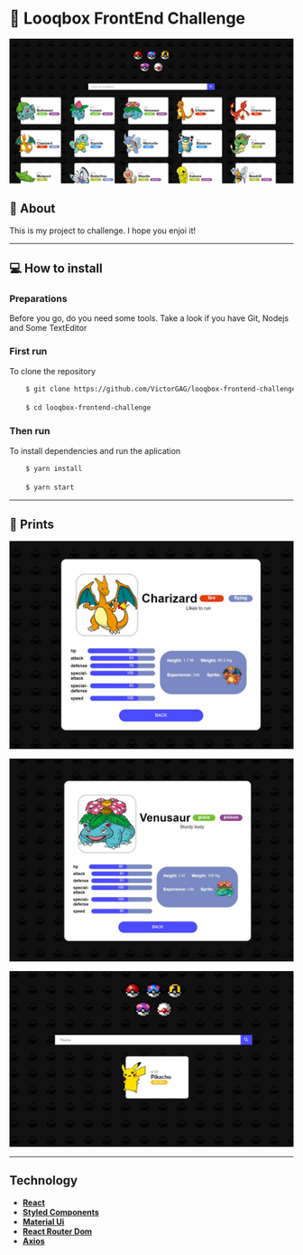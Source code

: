 # 🚀 Looqbox FrontEnd Challenge

<p align="center">
    <img src="https://github.com/VictorGAG/looqbox-frontend-challenge/blob/master/Screenshot_1.jpg">
</p>

## 🦸 About

This is my project to challenge. I hope you enjoi it!

---
## 💻 How to install
### Preparations

Before you go, do you need some tools. Take a look if you have Git, Nodejs and Some TextEditor 

### First run

To clone the repository
```bash
    $ git clone https://github.com/VictorGAG/looqbox-frontend-challenge.git

    $ cd looqbox-frontend-challenge
```
### Then run

To install dependencies and run the aplication

```bash
    $ yarn install

    $ yarn start
```
---

## 🎨 Prints

<p align="center">
    <img src="https://github.com/VictorGAG/looqbox-frontend-challenge/blob/master/Screenshot_2.jpg">
</p>

<p align="center">
    <img src="https://github.com/VictorGAG/looqbox-frontend-challenge/blob/master/Screenshot_3.jpg">
</p>

<p align="center">
    <img src="https://github.com/VictorGAG/looqbox-frontend-challenge/blob/master/Screenshot_4.jpg">
</p>

---

## Technology

- **[React](https://reactjs.org/)**
- **[Styled Components](https://styled-components.com)**
- **[Material Ui](https://material-ui.com/)**
- **[React Router Dom](https://github.com/ReactTraining/react-router/tree/master/packages/react-router-dom)**
- **[Axios](https://github.com/axios/axios)**
